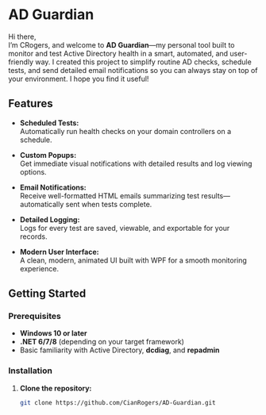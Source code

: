 # AD Guardian

Hi there,  
I’m CRogers, and welcome to **AD Guardian**—my personal tool built to monitor and test Active Directory health in a smart, automated, and user-friendly way. I created this project to simplify routine AD checks, schedule tests, and send detailed email notifications so you can always stay on top of your environment. I hope you find it useful!

## Features

- **Scheduled Tests:**  
  Automatically run health checks on your domain controllers on a schedule.

- **Custom Popups:**  
  Get immediate visual notifications with detailed results and log viewing options.

- **Email Notifications:**  
  Receive well-formatted HTML emails summarizing test results—automatically sent when tests complete.

- **Detailed Logging:**  
  Logs for every test are saved, viewable, and exportable for your records.

- **Modern User Interface:**  
  A clean, modern, animated UI built with WPF for a smooth monitoring experience.

## Getting Started

### Prerequisites

- **Windows 10 or later**
- **.NET 6/7/8** (depending on your target framework)
- Basic familiarity with Active Directory, **dcdiag**, and **repadmin**

### Installation

1. **Clone the repository:**

   ```bash
   git clone https://github.com/CianRogers/AD-Guardian.git

